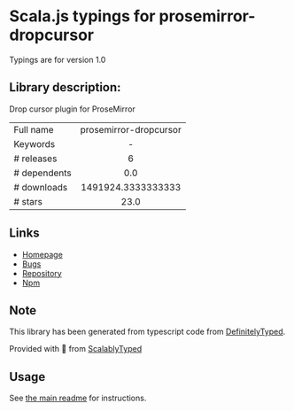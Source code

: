 
# Scala.js typings for prosemirror-dropcursor

Typings are for version 1.0

## Library description:
Drop cursor plugin for ProseMirror

|                    |                 |
| ------------------ | :-------------: |
| Full name          | prosemirror-dropcursor |
| Keywords           | - |
| # releases         | 6 |
| # dependents       | 0.0 |
| # downloads        | 1491924.3333333333 |
| # stars            | 23.0 |

## Links
- [Homepage](https://github.com/prosemirror/prosemirror-dropcursor#readme)
- [Bugs](https://github.com/prosemirror/prosemirror-dropcursor/issues)
- [Repository](https://github.com/prosemirror/prosemirror-dropcursor)
- [Npm](https://www.npmjs.com/package/prosemirror-dropcursor)
    


## Note
This library has been generated from typescript code from [DefinitelyTyped](https://definitelytyped.org).

Provided with :purple_heart: from [ScalablyTyped](https://github.com/oyvindberg/ScalablyTyped)

## Usage
See [the main readme](../../readme.md) for instructions.


